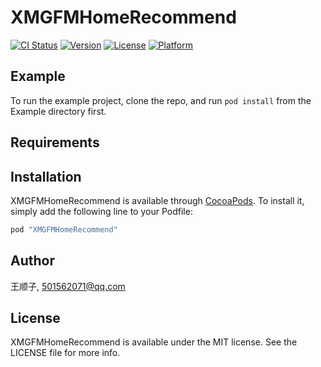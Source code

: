 # XMGFMHomeRecommend

[![CI Status](http://img.shields.io/travis/王顺子/XMGFMHomeRecommend.svg?style=flat)](https://travis-ci.org/王顺子/XMGFMHomeRecommend)
[![Version](https://img.shields.io/cocoapods/v/XMGFMHomeRecommend.svg?style=flat)](http://cocoapods.org/pods/XMGFMHomeRecommend)
[![License](https://img.shields.io/cocoapods/l/XMGFMHomeRecommend.svg?style=flat)](http://cocoapods.org/pods/XMGFMHomeRecommend)
[![Platform](https://img.shields.io/cocoapods/p/XMGFMHomeRecommend.svg?style=flat)](http://cocoapods.org/pods/XMGFMHomeRecommend)

## Example

To run the example project, clone the repo, and run `pod install` from the Example directory first.

## Requirements

## Installation

XMGFMHomeRecommend is available through [CocoaPods](http://cocoapods.org). To install
it, simply add the following line to your Podfile:

```ruby
pod "XMGFMHomeRecommend"
```

## Author

王顺子, 501562071@qq.com

## License

XMGFMHomeRecommend is available under the MIT license. See the LICENSE file for more info.

